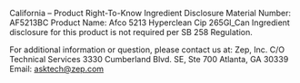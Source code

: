  
 
 
California – Product Right-To-Know Ingredient Disclosure 
Material Number: AF5213BC 
Product Name: Afco 5213 Hyperclean Cip 265Gl_Can 
Ingredient disclosure for this product is not required per SB 258 Regulation. 
 
For additional information or question, please contact us at: 
Zep, Inc. 
C/O Technical Services 
3330 Cumberland Blvd. SE, Ste 700 
Atlanta, GA 30339 
Email: asktech@zep.com 
 
 
 
 
